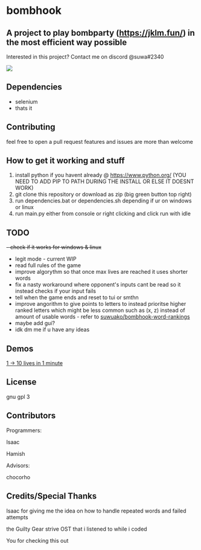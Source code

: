 # bombhook
## A project to play bombparty (https://jklm.fun/) in the most efficient way possible

Interested in this project? Contact me on discord @suwa#2340

<img src="https://cdn.discordapp.com/attachments/879261281473937451/996136411742871572/demo.gif">

## Dependencies

 - selenium 
 - thats it

## Contributing

feel free to open a pull request features and issues are more than welcome

## How to get it working and stuff

1. install python if you havent already @ https://www.python.org/ (YOU NEED TO ADD PIP TO PATH DURING THE INSTALL OR ELSE IT DOESNT WORK)
2. git clone this repository or download as zip (big green button top right)
3. run dependencies.bat or dependencies.sh depending if ur on windows or linux
4. run main.py either from console or right clicking and click run with idle

## TODO
~~- check if it works for windows & linux~~
- legit mode - current WIP
- read full rules of the game
- improve algorythm so that once max lives are reached it uses shorter words 
- fix a nasty workaround where opponent's inputs cant be read so it instead checks if your input fails 
- tell when the game ends and reset to tui or smthn
- improve angorithm to give points to letters to instead prioritse higher ranked letters which might be less common such as (x, z) instead of amount of usable words - refer to <a href="https://github.com/suwuako/bombhook-word-rankings"> suwuako/bombhook-word-rankings </a>
- maybe add gui?
- idk dm me if u have any ideas

## Demos

<a href="https://www.youtube.com/watch?v=9OiR680KXfU">1 -> 10 lives in 1 minute<a>

## License

gnu gpl 3 

## Contributors

Programmers:

Isaac

Hamish

Advisors:

chocorho

## Credits/Special Thanks
Isaac for giving me the idea on how to handle repeated words and failed attempts

the Guilty Gear strive OST that i listened to while i coded

You for checking this out 
